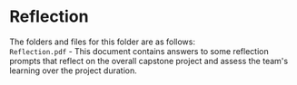 # Reflection

The folders and files for this folder are as follows:  
`Reflection.pdf` - This document contains answers to some reflection prompts that reflect on the overall capstone project and assess the team's learning over the project duration.
